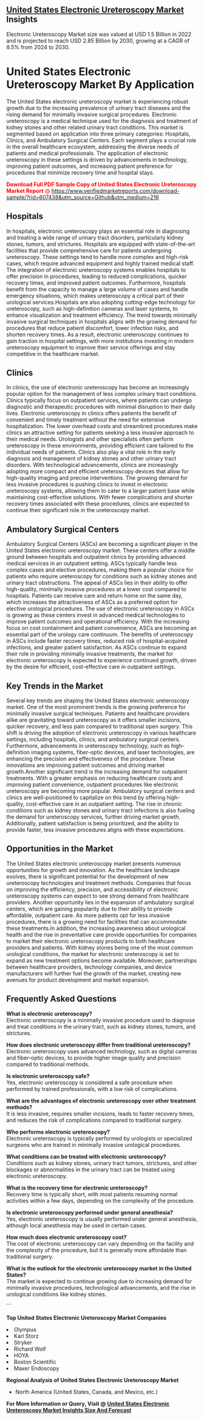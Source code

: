 <h2><a href="https://www.verifiedmarketreports.com/download-sample/?rid=607438&amp;utm_source=Github&amp;utm_medium=216" target="_blank">United States Electronic Ureteroscopy Market</a> Insights</h2><p>Electronic Ureteroscopy Market size was valued at USD 1.5 Billion in 2022 and is projected to reach USD 2.85 Billion by 2030, growing at a CAGR of 8.5% from 2024 to 2030.</p><p><h1>United States Electronic Ureteroscopy Market By Application</h1><p>The United States electronic ureteroscopy market is experiencing robust growth due to the increasing prevalence of urinary tract diseases and the rising demand for minimally invasive surgical procedures. Electronic ureteroscopy is a medical technique used for the diagnosis and treatment of kidney stones and other related urinary tract conditions. This market is segmented based on application into three primary categories: Hospitals, Clinics, and Ambulatory Surgical Centers. Each segment plays a crucial role in the overall healthcare ecosystem, addressing the diverse needs of patients and medical professionals. The application of electronic ureteroscopy in these settings is driven by advancements in technology, improving patient outcomes, and increasing patient preference for procedures that minimize recovery time and hospital stays.<p><span class=""><span style="color: #ff0000;"><strong>Download Full PDF Sample Copy of United States Electronic Ureteroscopy Market Report</strong> @ </span><a href="https://www.verifiedmarketreports.com/download-sample/?rid=607438&amp;utm_source=Github&amp;utm_medium=216" target="_blank">https://www.verifiedmarketreports.com/download-sample/?rid=607438&amp;utm_source=Github&amp;utm_medium=216</a></span></p><h2>Hospitals</h2><p>In hospitals, electronic ureteroscopy plays an essential role in diagnosing and treating a wide range of urinary tract disorders, particularly kidney stones, tumors, and strictures. Hospitals are equipped with state-of-the-art facilities that provide comprehensive care for patients undergoing ureteroscopy. These settings tend to handle more complex and high-risk cases, which require advanced equipment and highly trained medical staff. The integration of electronic ureteroscopy systems enables hospitals to offer precision in procedures, leading to reduced complications, quicker recovery times, and improved patient outcomes. Furthermore, hospitals benefit from the capacity to manage a large volume of cases and handle emergency situations, which makes ureteroscopy a critical part of their urological services.Hospitals are also adopting cutting-edge technology for ureteroscopy, such as high-definition cameras and laser systems, to enhance visualization and treatment efficiency. The trend towards minimally invasive surgical techniques in hospitals aligns with the growing demand for procedures that reduce patient discomfort, lower infection risks, and shorten recovery times. As a result, electronic ureteroscopy continues to gain traction in hospital settings, with more institutions investing in modern ureteroscopy equipment to improve their service offerings and stay competitive in the healthcare market.</p><h2>Clinics</h2><p>In clinics, the use of electronic ureteroscopy has become an increasingly popular option for the management of less complex urinary tract conditions. Clinics typically focus on outpatient services, where patients can undergo diagnostic and therapeutic procedures with minimal disruption to their daily lives. Electronic ureteroscopy in clinics offers patients the benefit of convenient and timely treatment without the need for extensive hospitalization. The lower overhead costs and streamlined procedures make clinics an attractive setting for patients seeking a less invasive approach to their medical needs. Urologists and other specialists often perform ureteroscopy in these environments, providing efficient care tailored to the individual needs of patients. Clinics also play a vital role in the early diagnosis and management of kidney stones and other urinary tract disorders. With technological advancements, clinics are increasingly adopting more compact and efficient ureteroscopy devices that allow for high-quality imaging and precise interventions. The growing demand for less invasive procedures is pushing clinics to invest in electronic ureteroscopy systems, allowing them to cater to a larger patient base while maintaining cost-effective solutions. With fewer complications and shorter recovery times associated with these procedures, clinics are expected to continue their significant role in the ureteroscopy market.</p><h2>Ambulatory Surgical Centers</h2><p>Ambulatory Surgical Centers (ASCs) are becoming a significant player in the United States electronic ureteroscopy market. These centers offer a middle ground between hospitals and outpatient clinics by providing advanced medical services in an outpatient setting. ASCs typically handle less complex cases and elective procedures, making them a popular choice for patients who require ureteroscopy for conditions such as kidney stones and urinary tract obstructions. The appeal of ASCs lies in their ability to offer high-quality, minimally invasive procedures at a lower cost compared to hospitals. Patients can receive care and return home on the same day, which increases the attractiveness of ASCs as a preferred option for elective urological procedures. The use of electronic ureteroscopy in ASCs is growing as these centers invest in advanced medical technologies to improve patient outcomes and operational efficiency. With the increasing focus on cost containment and patient convenience, ASCs are becoming an essential part of the urology care continuum. The benefits of ureteroscopy in ASCs include faster recovery times, reduced risk of hospital-acquired infections, and greater patient satisfaction. As ASCs continue to expand their role in providing minimally invasive treatments, the market for electronic ureteroscopy is expected to experience continued growth, driven by the desire for efficient, cost-effective care in outpatient settings.</p><h2>Key Trends in the Market</h2><p>Several key trends are shaping the United States electronic ureteroscopy market. One of the most prominent trends is the growing preference for minimally invasive surgical techniques. Patients and healthcare providers alike are gravitating toward ureteroscopy as it offers smaller incisions, quicker recovery, and less pain compared to traditional open surgery. This shift is driving the adoption of electronic ureteroscopy in various healthcare settings, including hospitals, clinics, and ambulatory surgical centers. Furthermore, advancements in ureteroscopy technology, such as high-definition imaging systems, fiber-optic devices, and laser technologies, are enhancing the precision and effectiveness of the procedure. These innovations are improving patient outcomes and driving market growth.Another significant trend is the increasing demand for outpatient treatments. With a greater emphasis on reducing healthcare costs and improving patient convenience, outpatient procedures like electronic ureteroscopy are becoming more popular. Ambulatory surgical centers and clinics are well-positioned to capitalize on this trend by offering high-quality, cost-effective care in an outpatient setting. The rise in chronic conditions such as kidney stones and urinary tract infections is also fueling the demand for ureteroscopy services, further driving market growth. Additionally, patient satisfaction is being prioritized, and the ability to provide faster, less invasive procedures aligns with these expectations.</p><h2>Opportunities in the Market</h2><p>The United States electronic ureteroscopy market presents numerous opportunities for growth and innovation. As the healthcare landscape evolves, there is significant potential for the development of new ureteroscopy technologies and treatment methods. Companies that focus on improving the efficiency, precision, and accessibility of electronic ureteroscopy systems can expect to see strong demand from healthcare providers. Another opportunity lies in the expansion of ambulatory surgical centers, which are gaining popularity due to their ability to provide affordable, outpatient care. As more patients opt for less invasive procedures, there is a growing need for facilities that can accommodate these treatments.In addition, the increasing awareness about urological health and the rise in preventative care provide opportunities for companies to market their electronic ureteroscopy products to both healthcare providers and patients. With kidney stones being one of the most common urological conditions, the market for electronic ureteroscopy is set to expand as new treatment options become available. Moreover, partnerships between healthcare providers, technology companies, and device manufacturers will further fuel the growth of the market, creating new avenues for product development and market expansion.</p><h2>Frequently Asked Questions</h2><p><strong>What is electronic ureteroscopy?</strong><br>Electronic ureteroscopy is a minimally invasive procedure used to diagnose and treat conditions in the urinary tract, such as kidney stones, tumors, and strictures.</p><p><strong>How does electronic ureteroscopy differ from traditional ureteroscopy?</strong><br>Electronic ureteroscopy uses advanced technology, such as digital cameras and fiber-optic devices, to provide higher image quality and precision compared to traditional methods.</p><p><strong>Is electronic ureteroscopy safe?</strong><br>Yes, electronic ureteroscopy is considered a safe procedure when performed by trained professionals, with a low risk of complications.</p><p><strong>What are the advantages of electronic ureteroscopy over other treatment methods?</strong><br>It is less invasive, requires smaller incisions, leads to faster recovery times, and reduces the risk of complications compared to traditional surgery.</p><p><strong>Who performs electronic ureteroscopy?</strong><br>Electronic ureteroscopy is typically performed by urologists or specialized surgeons who are trained in minimally invasive urological procedures.</p><p><strong>What conditions can be treated with electronic ureteroscopy?</strong><br>Conditions such as kidney stones, urinary tract tumors, strictures, and other blockages or abnormalities in the urinary tract can be treated using electronic ureteroscopy.</p><p><strong>What is the recovery time for electronic ureteroscopy?</strong><br>Recovery time is typically short, with most patients resuming normal activities within a few days, depending on the complexity of the procedure.</p><p><strong>Is electronic ureteroscopy performed under general anesthesia?</strong><br>Yes, electronic ureteroscopy is usually performed under general anesthesia, although local anesthesia may be used in certain cases.</p><p><strong>How much does electronic ureteroscopy cost?</strong><br>The cost of electronic ureteroscopy can vary depending on the facility and the complexity of the procedure, but it is generally more affordable than traditional surgery.</p><p><strong>What is the outlook for the electronic ureteroscopy market in the United States?</strong><br>The market is expected to continue growing due to increasing demand for minimally invasive procedures, technological advancements, and the rise in urological conditions like kidney stones.</p>```</p><p><strong>Top United States Electronic Ureteroscopy Market Companies</strong></p><div data-test-id=""><p><li>Olympus</li><li> Karl Storz</li><li> Stryker</li><li> Richard Wolf</li><li> HOYA</li><li> Boston Scientific</li><li> Maxer Endoscopy</li></p><div><strong>Regional Analysis of&nbsp;United States Electronic Ureteroscopy Market</strong></div><ul><li dir="ltr"><p dir="ltr">North America&nbsp;(United States, Canada, and Mexico, etc.)</p></li></ul><p><strong>For More Information or Query, Visit @&nbsp;</strong><strong><a href="https://www.verifiedmarketreports.com/product/electronic-ureteroscopy-market/?utm_source=Github&amp;utm_medium=216" target="_blank">United States Electronic Ureteroscopy Market Insights Size And Forecast</a></strong></p></div>
